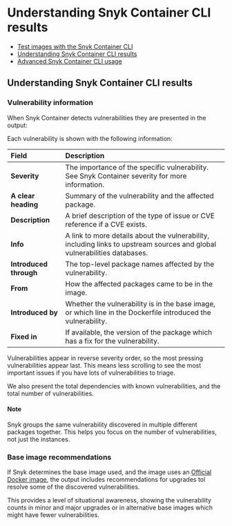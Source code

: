 # Understanding Snyk Container CLI results

* [ Test images with the Snyk Container CLI](/hc/en-us/articles/360003946917-Test-images-with-the-Snyk-Container-CLI)
* [ Understanding Snyk Container CLI results](/hc/en-us/articles/360003946937-Understanding-Snyk-Container-CLI-results)
* [ Advanced Snyk Container CLI usage](/hc/en-us/articles/360014440037-Advanced-Snyk-Container-CLI-usage)

##  Understanding Snyk Container CLI results

### Vulnerability information

When Snyk Container detects vulnerabilities they are presented in the output:

Each vulnerability is shown with the following information:

| **Field** | **Description** |
| :--- | :--- |
| **Severity** | The importance of the specific vulnerability. See Snyk Container severity for more information. |
| **A clear heading** | Summary of the vulnerability and the affected package. |
| **Description** | A brief description of the type of issue or CVE reference if a CVE exists. |
| **Info** | A link to more details about the vulnerability, including links to upstream sources and global vulnerabilities databases. |
| **Introduced through** | The top-level package names affected by the vulnerability. |
| **From** | How the affected packages came to be in the image. |
| **Introduced by** | Whether the vulnerability is in the base image, or which line in the Dockerfile introduced the vulnerability. |
| **Fixed in** | If available, the version of the package which has a fix for the vulnerability. |

Vulnerabilities appear in reverse severity order, so the most pressing vulnerabilities appear last. This means less scrolling to see the most important issues if you have lots of vulnerabilities to triage.

We also present the total dependencies with known vulnerabilities, and the total number of vulnerabilities.

#### Note

Snyk groups the same vulnerability discovered in multiple different packages together. This helps you focus on the number of vulnerabilities, not just the instances.

### Base image recommendations

If Snyk determines the base image used, and the image uses an [Official Docker image](https://docs.docker.com/docker-hub/official_images/), the output includes recommendations for upgrades tol resolve some of the discovered vulnerabilities. 

This provides a level of situational awareness, showing the vulnerability counts in minor and major upgrades or in alternative base images which might have fewer vulnerabilities.

